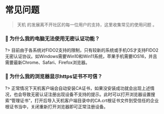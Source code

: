 # 常见问题
> 天机 的发展离不开社区的每一位用户的支持，这里收集常见的使用问题 。



### :apple: 为什么我的电脑无法使用无密认证功能？ <!-- {docsify-ignore} -->
?> 目前由于各系统对FIDO2支持的限制，只有较新的系统或手机OS才支持FIDO2无密认证协议。如Windows需要Win10和Win11系统，苹果手机需要IOS16，并且需要最新Chrome、Safari、Firefox浏览器。



### :pear: 为什么我的浏览器显示https证书不可信？ <!-- {docsify-ignore} -->
?> 正常情况下天机客户端会自动安装CA证书，如果没安装成功就会出现上述情况，也会导致无密认证注册出现设备不支持的提示。此时可以打开浏览器设置搜索“管理证书”，打开后导入天机客户端目录中的CA.crt根证书文件到受信任的企业根证书当中，关闭重新打开浏览器即可正常注册设备。